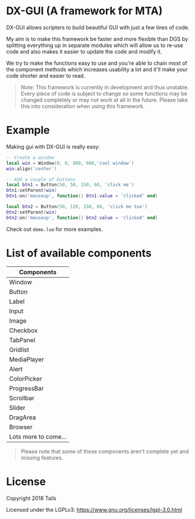 # DX-GUI (A framework for MTA)

DX-GUI allows scripters to build beautiful GUI with just a few lines of code.

My aim is to make this framework be faster and more flexible than DGS by splitting everything up in separate modules which will allow us to re-use code and also makes it easier to update the code and modify it.

We try to make the functions easy to use and you're able to chain most of the component methods which increases usability a lot and it'll make your code shorter and easier to read.

> Note: This framework is currently in development and thus unstable. Every piece of code is subject to change so some functions may be changed completely or may not work at all in the future. Please take this into consideration when using this framework.

# Example

Making gui with DX-GUI is really easy:

```lua
-- Create a window
local win = Window(0, 0, 800, 600,'cool window')
win:align('center')

-- Add a couple of buttons
local btn1 = Button(50, 50, 150, 60, 'click me')
btn1:setParent(win)
btn1:on('mouseup', function() btn1.value = 'clicked' end)

local btn2 = Button(50, 120, 150, 60, 'click me too')
btn2:setParent(win)
btn2:on('mouseup', function() btn2.value = 'clicked' end)
```

Check out ``demo.lua`` for more examples.

# List of available components
| Components |
| ------- |
| Window |
| Button |
| Label |
| Input |
| Image |
| Checkbox |
| TabPanel |
| Gridlist |
| MediaPlayer |
| Alert |
| ColorPicker |
| ProgressBar |
| Scrollbar |
| Slider |
| DragArea |
| Browser |
| Lots more to come... |

> Please note that some of these components aren't complete yet and missing features.

# License

Copyright 2018 Tails

Licensed under the LGPLv3: https://www.gnu.org/licenses/lgpl-3.0.html
